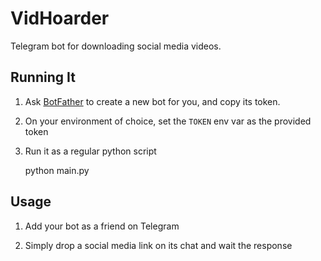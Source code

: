 # VidHoarder

Telegram bot for downloading social media videos.

## Running It

1. Ask [BotFather](https://t.me/BotFather) to create a new bot for you, and copy its token.

2. On your environment of choice, set the `TOKEN` env var as the provided token

3. Run it as a regular python script

    python main.py

## Usage

1. Add your bot as a friend on Telegram

2. Simply drop a social media link on its chat and wait the response
